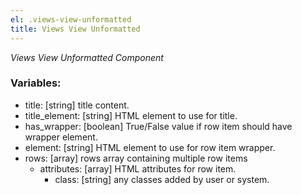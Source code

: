 ```yaml
---
el: .views-view-unformatted
title: Views View Unformatted
---
```

_Views View Unformatted Component_

### Variables:
* title: [string] title content.
* title_element: [string] HTML element to use for title.
* has_wrapper: [boolean] True/False value if row item should have wrapper element.
* element: [string] HTML element to use for row item wrapper.
* rows: [array] rows array containing multiple row items
  * attributes: [array] HTML attributes for row item.
    * class: [string] any classes added by user or system.